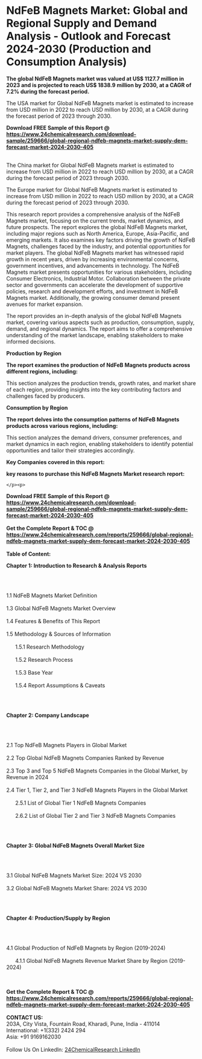 <h1>NdFeB Magnets Market: Global and Regional Supply and Demand Analysis - Outlook and Forecast 2024-2030 (Production and Consumption Analysis)</h1><p><strong>The global NdFeB Magnets market was valued at US$ 1127.7 million in 2023 and is projected to reach US$ 1838.9 million by 2030, at a CAGR of 7.2% during the forecast period.</strong></p><p>
</p><p>The USA market for Global NdFeB Magnets market is estimated to increase from USD million in 2022 to reach USD million by 2030, at a CAGR during the forecast period of 2023 through 2030.</p><div><b>Download FREE Sample of this Report @ 
            <a href="https://www.24chemicalresearch.com/download-sample/259666/global-regional-ndfeb-magnets-market-supply-dem-forecast-market-2024-2030-405">
            https://www.24chemicalresearch.com/download-sample/259666/global-regional-ndfeb-magnets-market-supply-dem-forecast-market-2024-2030-405</a></b></div><br><p>
</p><p>The China market for Global NdFeB Magnets market is estimated to increase from USD million in 2022 to reach USD million by 2030, at a CAGR during the forecast period of 2023 through 2030.</p><p>
</p><p>The Europe market for Global NdFeB Magnets market is estimated to increase from USD million in 2022 to reach USD million by 2030, at a CAGR during the forecast period of 2023 through 2030.</p><p>
</p><p>This research report provides a comprehensive analysis of the NdFeB Magnets market, focusing on the current trends, market dynamics, and future prospects. The report explores the global NdFeB Magnets market, including major regions such as North America, Europe, Asia-Pacific, and emerging markets. It also examines key factors driving the growth of NdFeB Magnets, challenges faced by the industry, and potential opportunities for market players. The global NdFeB Magnets market has witnessed rapid growth in recent years, driven by increasing environmental concerns, government incentives, and advancements in technology. The NdFeB Magnets market presents opportunities for various stakeholders, including Consumer Electronics, Industrial Motor. Collaboration between the private sector and governments can accelerate the development of supportive policies, research and development efforts, and investment in NdFeB Magnets market. Additionally, the growing consumer demand present avenues for market expansion.</p><p>
</p><p>The report provides an in-depth analysis of the global NdFeB Magnets market, covering various aspects such as production, consumption, supply, demand, and regional dynamics. The report aims to offer a comprehensive understanding of the market landscape, enabling stakeholders to make informed decisions.</p><p>
</p><p><strong>Production by Region</strong></p><p>
</p><p><strong>The report examines the production of NdFeB Magnets products across different regions, including:</strong></p><p>
</p><p>
</p><p>This section analyzes the production trends, growth rates, and market share of each region, providing insights into the key contributing factors and challenges faced by producers.</p><p>
</p><p><strong>Consumption by Region</strong></p><p>
</p><p><strong>The report delves into the consumption patterns of NdFeB Magnets products across various regions, including:</strong></p><p>
</p><p>
</p><p>This section analyzes the demand drivers, consumer preferences, and market dynamics in each region, enabling stakeholders to identify potential opportunities and tailor their strategies accordingly.</p><p>
<strong>Key Companies covered in this report:</strong></p><p>
</p><p>
</p><p><strong>key reasons to purchase this NdFeB Magnets Market research report:</strong></p><p>

	</p><p>

</p><div><b>Download FREE Sample of this Report @ 
            <a href="https://www.24chemicalresearch.com/download-sample/259666/global-regional-ndfeb-magnets-market-supply-dem-forecast-market-2024-2030-405">
            https://www.24chemicalresearch.com/download-sample/259666/global-regional-ndfeb-magnets-market-supply-dem-forecast-market-2024-2030-405</a></b></div><br><div><b>Get the Complete Report & TOC @ 
            <a href="https://www.24chemicalresearch.com/reports/259666/global-regional-ndfeb-magnets-market-supply-dem-forecast-market-2024-2030-405">
            https://www.24chemicalresearch.com/reports/259666/global-regional-ndfeb-magnets-market-supply-dem-forecast-market-2024-2030-405</a></b></div><br>
            <b>Table of Content:</b><p><p><strong>Chapter 1: Introduction to Research &amp; Analysis Reports</strong></p><br />
<br />
<p>1.1 NdFeB Magnets Market Definition<br /><br />
1.3 Global NdFeB Magnets Market Overview<br /><br />
1.4 Features &amp; Benefits of This Report<br /><br />
1.5 Methodology &amp; Sources of Information<br /><br />
&nbsp;&nbsp;&nbsp;&nbsp;&nbsp; 1.5.1 Research Methodology<br /><br />
&nbsp;&nbsp;&nbsp;&nbsp;&nbsp; 1.5.2 Research Process<br /><br />
&nbsp;&nbsp;&nbsp;&nbsp;&nbsp; 1.5.3 Base Year<br /><br />
&nbsp;&nbsp;&nbsp;&nbsp;&nbsp; 1.5.4 Report Assumptions &amp; Caveats</p><br />
<br />
<p><strong>Chapter 2: Company Landscape</strong></p><br />
<br />
<p>2.1 Top NdFeB Magnets Players in Global Market<br /><br />
2.2 Top Global NdFeB Magnets Companies Ranked by Revenue<br /><br />
2.3 Top 3 and Top 5 NdFeB Magnets Companies in the Global Market, by Revenue in 2024<br /><br />
2.4 Tier 1, Tier 2, and Tier 3 NdFeB Magnets Players in the Global Market<br /><br />
&nbsp;&nbsp;&nbsp;&nbsp;&nbsp; 2.5.1 List of Global Tier 1 NdFeB Magnets Companies<br /><br />
&nbsp;&nbsp;&nbsp;&nbsp;&nbsp; 2.6.2 List of Global Tier 2 and Tier 3 NdFeB Magnets Companies</p><br />
<br />
<p><strong>Chapter 3: Global NdFeB Magnets Overall Market Size</strong></p><br />
<br />
<p>3.1 Global NdFeB Magnets Market Size: 2024 VS 2030<br /><br />
3.2 Global NdFeB Magnets Market Share: 2024 VS 2030</p><br />
<br />
<p><strong>Chapter 4: Production/Supply by Region</strong></p><br />
<br />
<p>4.1 Global Production of NdFeB Magnets by Region (2019-2024)<br /><br />
&nbsp;&nbsp;&nbsp;&nbsp;&nbsp; 4.1.1 Global NdFeB Magnets Revenue Market Share by Region (2019-2024)<br /><br />
&nbsp</p><div><b>Get the Complete Report & TOC @ 
            <a href="https://www.24chemicalresearch.com/reports/259666/global-regional-ndfeb-magnets-market-supply-dem-forecast-market-2024-2030-405">
            https://www.24chemicalresearch.com/reports/259666/global-regional-ndfeb-magnets-market-supply-dem-forecast-market-2024-2030-405</a></b></div><br><b>CONTACT US:</b><br>
            203A, City Vista, Fountain Road, Kharadi, Pune, India - 411014<br>
            International: +1(332) 2424 294<br>
            Asia: +91 9169162030 <br><br>
            Follow Us On LinkedIn: <a href="https://www.linkedin.com/company/24chemicalresearch/">24ChemicalResearch LinkedIn</a>